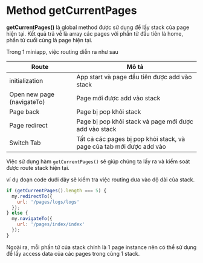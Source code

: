 # Method getCurrentPages

**getCurrentPages()** là global method được sử dụng để lấy stack của page hiện tại. Kết quả trả về là array các pages với phần tử đầu tiên là home, phần từ cuối cùng là page hiện tại.

Trong 1 miniapp, việc routing diễn ra như sau

| Route                      | Mô tả                                                                |
| -------------------------- | -------------------------------------------------------------------- |
| initialization             | App start và page đầu tiên được add vào stack                        |
| Open new page (navigateTo) | Page mới được add vào stack                                          |
| Page back                  | Page bị pop khỏi stack                                               |
| Page redirect              | Page bị pop khỏi stack và page mới được add vào stack                |
| Switch Tab                 | Tất cả các pages bị pop khỏi stack, và page của tab mới được add vào |

Việc sử dụng hàm `getCurrentPages()` sẽ giúp chúng ta lấy ra và kiểm soát được route stack hiện tại.

ví dụ đoạn code dưới đây sẽ kiểm tra việc routing dưa vào độ dài của stack.

```js
if (getCurrentPages().length === 5) {
  my.redirectTo({
    url: '/pages/logs/logs'
  });
} else {
  my.navigateTo({
    url: '/pages/index/index'
  });
}
```

Ngoài ra, mỗi phần tử của stack chính là 1 page instance nên có thể sử dụng để lấy access data của các pages trong cùng 1 stack.
